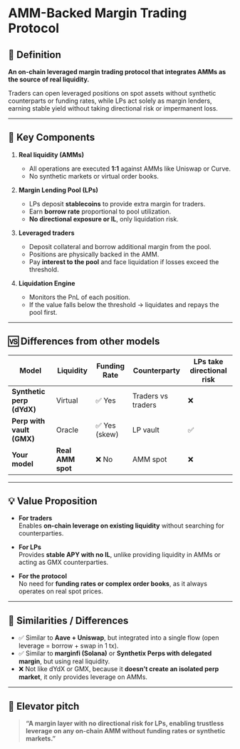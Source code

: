 # AMM-Backed Margin Trading Protocol

## 📖 Definition

**An on-chain leveraged margin trading protocol that integrates AMMs as the source of real liquidity.**  

Traders can open leveraged positions on spot assets without synthetic counterparts or funding rates, while LPs act solely as margin lenders, earning stable yield without taking directional risk or impermanent loss.

---

## 🔑 Key Components

1. **Real liquidity (AMMs)**
   - All operations are executed **1:1** against AMMs like Uniswap or Curve.
   - No synthetic markets or virtual order books.

2. **Margin Lending Pool (LPs)**
   - LPs deposit **stablecoins** to provide extra margin for traders.
   - Earn **borrow rate** proportional to pool utilization.
   - **No directional exposure or IL**, only liquidation risk.

3. **Leveraged traders**
   - Deposit collateral and borrow additional margin from the pool.
   - Positions are physically backed in the AMM.
   - Pay **interest to the pool** and face liquidation if losses exceed the threshold.

4. **Liquidation Engine**
   - Monitors the PnL of each position.
   - If the value falls below the threshold → liquidates and repays the pool first.

---

## 🆚 Differences from other models

| Model                      | Liquidity            | Funding Rate | Counterparty      | LPs take directional risk |
|----------------------------|---------------------|--------------|-------------------|---------------------------|
| **Synthetic perp (dYdX)**  | Virtual             | ✅ Yes       | Traders vs traders | ❌ |
| **Perp with vault (GMX)**  | Oracle              | ✅ Yes (skew)| LP vault          | ✅ |
| **Your model**             | **Real AMM spot**   | ❌ No        | AMM spot          | ❌ |

---

## 💡 Value Proposition

- **For traders**  
  Enables **on-chain leverage on existing liquidity** without searching for counterparties.

- **For LPs**  
  Provides **stable APY with no IL**, unlike providing liquidity in AMMs or acting as GMX counterparties.

- **For the protocol**  
  No need for **funding rates or complex order books**, as it always operates on real spot prices.

---

## 🎯 Similarities / Differences

- ✅ Similar to **Aave + Uniswap**, but integrated into a single flow (open leverage = borrow + swap in 1 tx).  
- ✅ Similar to **marginfi (Solana)** or **Synthetix Perps with delegated margin**, but using real liquidity.  
- ❌ Not like dYdX or GMX, because it **doesn’t create an isolated perp market**, it only provides leverage on AMMs.

---

## 📝 Elevator pitch

> **“A margin layer with no directional risk for LPs, enabling trustless leverage on any on-chain AMM without funding rates or synthetic markets.”**
